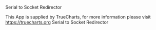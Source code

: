 Serial to Socket Redirector

This App is supplied by TrueCharts, for more information please visit https://truecharts.org
Serial to Socket Redirector
